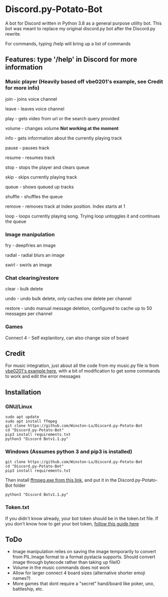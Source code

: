 # Discord.py-Potato-Bot

A bot for Discord written in Python 3.8 as a general purpose utility bot. This bot was meant to replace my original discord.py bot after the Discord.py rewrite.

For commands, typing /help will bring up a list of commands

## Features:  type '/help' in Discord for more information
### Music player (Heavily based off vbe0201's example, see Credit for more info)
join - joins voice channel

leave - leaves voice channel

play - gets video from url or the search query provided

volume - changes volume **Not working at the moment**

info - gets inforrmation about the currently playing track

pause - pauses track

resume - resumes track

stop - stops the player and clears queue

skip - skips currently playing track

queue - shows queued up tracks

shuffle - shuffles the queue

remove - removes track at index position. Index starts at 1

loop - loops currently playing song. Trying loop untoggles it and continues the queue

### Image manipulation
fry - deepfries an image

radial - radial blurs an image

swirl - swirls an image

### Chat clearing/restore
clear - bulk delete

undo - undo bulk delete, only caches one delete per channel

restore - undo manual message deletion, configured to cache up to 50 messages per channel

### Games
Connect 4 - Self explanitory, can also change size of board

## Credit
For music integration, just about all the code from my music.py file is from [vbe0201's example here](https://gist.github.com/vbe0201/ade9b80f2d3b64643d854938d40a0a2d), with a bit of modification to get some commands to work and edit the error messages

## Installation
### GNU/Linux
```
sudo apt update
sudo apt install ffmpeg 
git clone https://github.com/Winston-Lu/Discord.py-Potato-Bot
cd "Discord.py-Potato-Bot"
pip3 install requirements.txt
python3 "Discord Botv1.1.py"
```

### Windows (Assumes python 3 and pip3 is installed)
```
git clone https://github.com/Winston-Lu/Discord.py-Potato-Bot
cd "Discord.py-Potato-Bot"
pip3 install requirements.txt
```
Then install [ffmpeg.exe from this link](https://ffmpeg.zeranoe.com/builds/), and put it in the Discord.py-Potato-Bot folder
```
python3 "Discord Botv1.1.py"
```

### Token.txt
If you didn't know already, your bot token should be in the token.txt file. If you don't know how to get your bot token, [follow this guide here](https://www.writebots.com/discord-bot-token/) 

## ToDo
- Image manipulation relies on saving the image temporarily to convert from PIL.Image format to a format pystacia supports. Should convert image through bytecode rather than taking up fileIO
- Volume in the music commands does not work
- Allow for larger connect 4 board sizes (alternative shorter emoji names?)
- More games that dont require a "secret" hand/board like poker, uno, battleship, etc.
